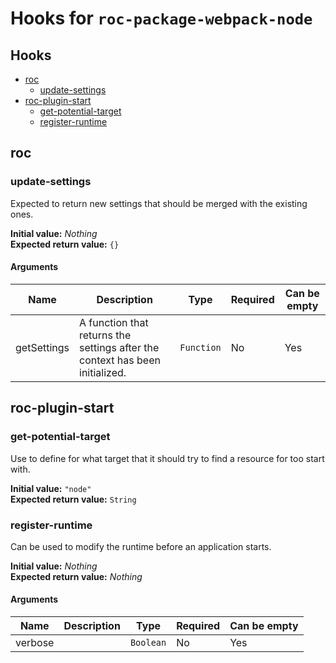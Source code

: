 # Hooks for `roc-package-webpack-node`

## Hooks
* [roc](#roc)
  * [update-settings](#update-settings)
* [roc-plugin-start](#roc-plugin-start)
  * [get-potential-target](#get-potential-target)
  * [register-runtime](#register-runtime)

## roc

### update-settings

Expected to return new settings that should be merged with the existing ones.

__Initial value:__ _Nothing_  
__Expected return value:__ `{}`

#### Arguments
| Name        | Description                                                                  | Type       | Required | Can be empty |
| ----------- | ---------------------------------------------------------------------------- | ---------- | -------- | ------------ |
| getSettings | A function that returns the settings after the context has been initialized. | `Function` | No       | Yes          |

## roc-plugin-start

### get-potential-target

Use to define for what target that it should try to find a resource for too start with.

__Initial value:__ `"node"`  
__Expected return value:__ `String`

### register-runtime

Can be used to modify the runtime before an application starts.

__Initial value:__ _Nothing_  
__Expected return value:__ _Nothing_

#### Arguments
| Name    | Description | Type      | Required | Can be empty |
| ------- | ----------- | --------- | -------- | ------------ |
| verbose |             | `Boolean` | No       | Yes          |
